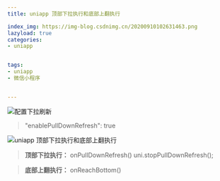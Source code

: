 ```yaml
---
title: uniapp 顶部下拉执行和底部上翻执行

index_img: https://img-blog.csdnimg.cn/20200910102631463.png
lazyload: true
categories:
- uniapp


tags:
- uniapp
- 微信小程序


---
```








![配置下拉刷新](https://img-blog.csdnimg.cn/20200910102631463.png#pic_center)
> "enablePullDownRefresh": true


![uniapp 顶部下拉执行和底部上翻执行](https://img-blog.csdnimg.cn/20191210132048226.png)

> **顶部下拉执行：**
> onPullDownRefresh()
> uni.stopPullDownRefresh();

> **底部上翻执行：**
> onReachBottom()




